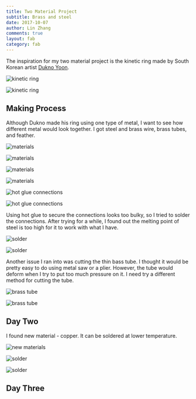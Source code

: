 ```yaml
---
title: Two Material Project
subtitle: Brass and steel
date: 2017-10-07
author: Lin Zhang
comments: true
layout: fab
category: fab
---
```


The inspiration for my two material project is the kinetic ring made by South Korean artist [Dukno Yoon](http://art.ksu.edu/people/faculty/yoon.html).

![kinetic ring](http://www.designersparty.com/attach/1/1298694444.jpg)

![kinetic ring](http://www.designersparty.com/attach/1/1045346985.gif)

## Making Process

Although Dukno made his ring using one type of metal, I want to see how different metal would look together. I got steel and brass wire, brass tubes, and feather.

![materials](https://github.com/linzhangcs/linzhangcs.github.io/blob/master/img/fab/twoMaterials/IMG_4002.JPG?raw=true)

![materials](https://github.com/linzhangcs/linzhangcs.github.io/blob/master/img/fab/twoMaterials/IMG_4005.JPG?raw=true)

![materials](https://github.com/linzhangcs/linzhangcs.github.io/blob/master/img/fab/twoMaterials/IMG_4011.JPG?raw=true)

![materials](https://github.com/linzhangcs/linzhangcs.github.io/blob/master/img/fab/twoMaterials/IMG_4007.JPG?raw=true)

![hot glue connections](https://github.com/linzhangcs/linzhangcs.github.io/blob/master/img/fab/twoMaterials/IMG_4019.JPG?raw=true)

![hot glue connections](https://github.com/linzhangcs/linzhangcs.github.io/blob/master/img/fab/twoMaterials/IMG_4022.JPG?raw=true)

Using hot glue to secure the connections looks too bulky, so I tried to solder the connections. After trying for a while, I found out the melting point of steel is too high for it to work with what I have.

![solder](https://github.com/linzhangcs/linzhangcs.github.io/blob/master/img/fab/twoMaterials/IMG_4013.JPG?raw=true)

![solder](https://github.com/linzhangcs/linzhangcs.github.io/blob/master/img/fab/twoMaterials/IMG_4016.JPG?raw=true)

Another issue I ran into was cutting the thin bass tube. I thought it would be pretty easy to do using metal saw or a plier. However, the tube would deform when I try to put too much pressure on it. I need try a different method for cutting the tube.

![brass tube](https://github.com/linzhangcs/linzhangcs.github.io/blob/master/img/fab/twoMaterials/IMG_4025.JPG?raw=true)

![brass tube](https://github.com/linzhangcs/linzhangcs.github.io/blob/master/img/fab/twoMaterials/IMG_4027.JPG?raw=true)

## Day Two

I found new material - copper. It can be soldered at lower temperature.

![new materials](https://github.com/linzhangcs/linzhangcs.github.io/blob/master/img/fab/twoMaterials/IMG_4076.JPG?raw=true)

![solder](https://github.com/linzhangcs/linzhangcs.github.io/blob/master/img/fab/twoMaterials/IMG_4077.JPG?raw=true)

![solder](https://github.com/linzhangcs/linzhangcs.github.io/blob/master/img/fab/twoMaterials/IMG_4080.JPG?raw=true)


## Day Three
